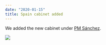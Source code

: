 ```yaml
---
date: "2020-01-15"
title: Spain cabinet added
---
```


We added the new cabinet under [PM Sánchez](http://www.parlgov.org/explore/esp/cabinet/2020-01-07/).

![](/images/parliament-scotland.jpg)
